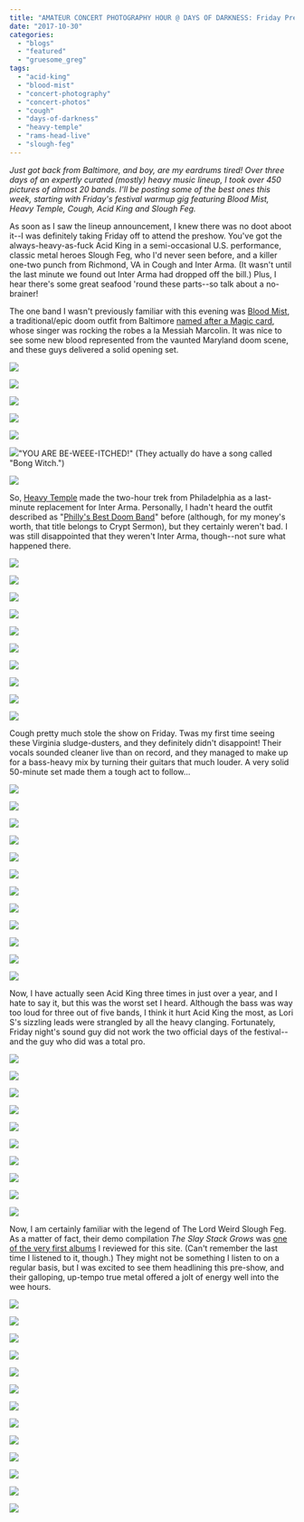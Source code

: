 ```yaml
---
title: "AMATEUR CONCERT PHOTOGRAPHY HOUR @ DAYS OF DARKNESS: Friday Preshow, October 27, 2017"
date: "2017-10-30"
categories: 
  - "blogs"
  - "featured"
  - "gruesome_greg"
tags: 
  - "acid-king"
  - "blood-mist"
  - "concert-photography"
  - "concert-photos"
  - "cough"
  - "days-of-darkness"
  - "heavy-temple"
  - "rams-head-live"
  - "slough-feg"
---
```


_Just got back from Baltimore, and boy, are my eardrums tired! Over three days of an expertly curated (mostly) heavy music lineup, I took over 450 pictures of almost 20 bands. I'll be posting some of the best ones this week, starting with Friday's festival warmup gig featuring Blood Mist, Heavy Temple, Cough, Acid King and Slough Feg._

As soon as I saw the lineup announcement, I knew there was no doot aboot it--I was definitely taking Friday off to attend the preshow. You've got the always-heavy-as-fuck Acid King in a semi-occasional U.S. performance, classic metal heroes Slough Feg, who I'd never seen before, and a killer one-two punch from Richmond, VA in Cough and Inter Arma. (It wasn't until the last minute we found out Inter Arma had dropped off the bill.) Plus, I hear there's some great seafood 'round these parts--so talk about a no-brainer!

The one band I wasn't previously familiar with this evening was [Blood Mist](https://grimoirerecords.bandcamp.com/album/blood-mist), a traditional/epic doom outfit from Baltimore [named after a Magic card](http://gatherer.wizards.com/Pages/Card/Details.aspx?multiverseid=414416), whose singer was rocking the robes a la Messiah Marcolin. It was nice to see some new blood represented from the vaunted Maryland doom scene, and these guys delivered a solid opening set.

[![](https://hellbound.ca/wp-content/uploads/2017/10/Blood_Mist-1-1024x768.jpg)](https://hellbound.ca/wp-content/uploads/2017/10/Blood_Mist-1.jpg)

[![](https://hellbound.ca/wp-content/uploads/2017/10/Blood_Mist-4.jpg)](https://hellbound.ca/wp-content/uploads/2017/10/Blood_Mist-4.jpg)

[![](https://hellbound.ca/wp-content/uploads/2017/10/Blood_Mist-6-1024x768.jpg)](https://hellbound.ca/wp-content/uploads/2017/10/Blood_Mist-6.jpg)

[![](https://hellbound.ca/wp-content/uploads/2017/10/Blood_Mist-9.jpg)](https://hellbound.ca/wp-content/uploads/2017/10/Blood_Mist-9.jpg)

[![](https://hellbound.ca/wp-content/uploads/2017/10/Blood_Mist-12.jpg)](https://hellbound.ca/wp-content/uploads/2017/10/Blood_Mist-12.jpg)

[![](https://hellbound.ca/wp-content/uploads/2017/10/Blood_Mist-13.jpg)](https://hellbound.ca/wp-content/uploads/2017/10/Blood_Mist-13.jpg)"YOU ARE BE-WEEE-ITCHED!" (They actually do have a song called "Bong Witch.")

[![](https://hellbound.ca/wp-content/uploads/2017/10/Blood_Mist-18-1024x768.jpg)](https://hellbound.ca/wp-content/uploads/2017/10/Blood_Mist-18.jpg)

So, [Heavy Temple](https://heavytemple.bandcamp.com/) made the two-hour trek from Philadelphia as a last-minute replacement for Inter Arma. Personally, I hadn't heard the outfit described as "[Philly's Best Doom Band](http://www.metalinjection.net/av/get-heavy-with-phillys-best-doom-band-heavy-temple)" before (although, for my money's worth, that title belongs to Crypt Sermon), but they certainly weren't bad. I was still disappointed that they weren't Inter Arma, though--not sure what happened there.

[![](https://hellbound.ca/wp-content/uploads/2017/10/Heavy_Temple-1-1024x768.jpg)](https://hellbound.ca/wp-content/uploads/2017/10/Heavy_Temple-1.jpg)

[![](https://hellbound.ca/wp-content/uploads/2017/10/Heavy_Temple-5-1024x768.jpg)](https://hellbound.ca/wp-content/uploads/2017/10/Heavy_Temple-5.jpg)

[![](https://hellbound.ca/wp-content/uploads/2017/10/Heavy_Temple-6.jpg)](https://hellbound.ca/wp-content/uploads/2017/10/Heavy_Temple-6.jpg)

[![](https://hellbound.ca/wp-content/uploads/2017/10/Heavy_Temple-8.jpg)](https://hellbound.ca/wp-content/uploads/2017/10/Heavy_Temple-8.jpg)

[![](https://hellbound.ca/wp-content/uploads/2017/10/Heavy_Temple-11.jpg)](https://hellbound.ca/wp-content/uploads/2017/10/Heavy_Temple-11.jpg)

[![](https://hellbound.ca/wp-content/uploads/2017/10/Heavy_Temple-14.jpg)](https://hellbound.ca/wp-content/uploads/2017/10/Heavy_Temple-14.jpg)

[![](https://hellbound.ca/wp-content/uploads/2017/10/Heavy_Temple-16.jpg)](https://hellbound.ca/wp-content/uploads/2017/10/Heavy_Temple-16.jpg)

[![](https://hellbound.ca/wp-content/uploads/2017/10/Heavy_Temple-18.jpg)](https://hellbound.ca/wp-content/uploads/2017/10/Heavy_Temple-18.jpg)

[![](https://hellbound.ca/wp-content/uploads/2017/10/Heavy_Temple-20-1024x768.jpg)](https://hellbound.ca/wp-content/uploads/2017/10/Heavy_Temple-20.jpg)

[![](https://hellbound.ca/wp-content/uploads/2017/10/Heavy_Temple-21-1024x768.jpg)](https://hellbound.ca/wp-content/uploads/2017/10/Heavy_Temple-21.jpg)

Cough pretty much stole the show on Friday. Twas my first time seeing these Virginia sludge-dusters, and they definitely didn't disappoint! Their vocals sounded cleaner live than on record, and they managed to make up for a bass-heavy mix by turning their guitars that much louder. A very solid 50-minute set made them a tough act to follow...

[![](https://hellbound.ca/wp-content/uploads/2017/10/Cough-1.jpg)](https://hellbound.ca/wp-content/uploads/2017/10/Cough-1.jpg)

[![](https://hellbound.ca/wp-content/uploads/2017/10/Cough-5.jpg)](https://hellbound.ca/wp-content/uploads/2017/10/Cough-5.jpg)

[![](https://hellbound.ca/wp-content/uploads/2017/10/Cough-8.jpg)](https://hellbound.ca/wp-content/uploads/2017/10/Cough-8.jpg)

[![](https://hellbound.ca/wp-content/uploads/2017/10/Cough-9-1024x768.jpg)](https://hellbound.ca/wp-content/uploads/2017/10/Cough-9.jpg)

[![](https://hellbound.ca/wp-content/uploads/2017/10/Cough-12.jpg)](https://hellbound.ca/wp-content/uploads/2017/10/Cough-12.jpg)

[![](https://hellbound.ca/wp-content/uploads/2017/10/Cough-13-1024x768.jpg)](https://hellbound.ca/wp-content/uploads/2017/10/Cough-13.jpg)

[![](https://hellbound.ca/wp-content/uploads/2017/10/Cough-15-1024x768.jpg)](https://hellbound.ca/wp-content/uploads/2017/10/Cough-15.jpg)

[![](https://hellbound.ca/wp-content/uploads/2017/10/Cough-16-1024x768.jpg)](https://hellbound.ca/wp-content/uploads/2017/10/Cough-16.jpg)

[![](https://hellbound.ca/wp-content/uploads/2017/10/Cough-18.jpg)](https://hellbound.ca/wp-content/uploads/2017/10/Cough-18.jpg)

[![](https://hellbound.ca/wp-content/uploads/2017/10/Cough-23.jpg)](https://hellbound.ca/wp-content/uploads/2017/10/Cough-23.jpg)

[![](https://hellbound.ca/wp-content/uploads/2017/10/Cough-29-1024x768.jpg)](https://hellbound.ca/wp-content/uploads/2017/10/Cough-29.jpg)

[![](https://hellbound.ca/wp-content/uploads/2017/10/Cough-30.jpg)](https://hellbound.ca/wp-content/uploads/2017/10/Cough-30.jpg)

Now, I have actually seen Acid King three times in just over a year, and I hate to say it, but this was the worst set I heard. Although the bass was way too loud for three out of five bands, I think it hurt Acid King the most, as Lori S's sizzling leads were strangled by all the heavy clanging. Fortunately, Friday night's sound guy did not work the two official days of the festival--and the guy who did was a total pro.

[![](https://hellbound.ca/wp-content/uploads/2017/10/Acid_King-1.jpg)](https://hellbound.ca/wp-content/uploads/2017/10/Acid_King-1.jpg)

[![](https://hellbound.ca/wp-content/uploads/2017/10/Acid_King-2.jpg)](https://hellbound.ca/wp-content/uploads/2017/10/Acid_King-2.jpg)

[![](https://hellbound.ca/wp-content/uploads/2017/10/Acid_King-4-1024x768.jpg)](https://hellbound.ca/wp-content/uploads/2017/10/Acid_King-4.jpg)

[![](https://hellbound.ca/wp-content/uploads/2017/10/Acid_King-6.jpg)](https://hellbound.ca/wp-content/uploads/2017/10/Acid_King-6.jpg)

[![](https://hellbound.ca/wp-content/uploads/2017/10/Acid_King-9.jpg)](https://hellbound.ca/wp-content/uploads/2017/10/Acid_King-9.jpg)

[![](https://hellbound.ca/wp-content/uploads/2017/10/Acid_King-11-1024x768.jpg)](https://hellbound.ca/wp-content/uploads/2017/10/Acid_King-11.jpg)

[![](https://hellbound.ca/wp-content/uploads/2017/10/Acid_King-13.jpg)](https://hellbound.ca/wp-content/uploads/2017/10/Acid_King-13.jpg)

[![](https://hellbound.ca/wp-content/uploads/2017/10/Acid_King-17-1024x768.jpg)](https://hellbound.ca/wp-content/uploads/2017/10/Acid_King-17.jpg)

[![](https://hellbound.ca/wp-content/uploads/2017/10/Acid_King-18-1024x768.jpg)](https://hellbound.ca/wp-content/uploads/2017/10/Acid_King-18.jpg)

[![](https://hellbound.ca/wp-content/uploads/2017/10/Acid_King-21-1024x768.jpg)](https://hellbound.ca/wp-content/uploads/2017/10/Acid_King-21.jpg)

Now, I am certainly familiar with the legend of The Lord Weird Slough Feg. As a matter of fact, their demo compilation _The Slay Stack Grows_ was [one of the very first albums](https://hellbound.ca/2009/06/the-lord-weird-slough-feg-the-slay-stack-grows/) I reviewed for this site. (Can't remember the last time I listened to it, though.) They might not be something I listen to on a regular basis, but I was excited to see them headlining this pre-show, and their galloping, up-tempo true metal offered a jolt of energy well into the wee hours.

[![](https://hellbound.ca/wp-content/uploads/2017/10/Slough_Feg-2-1024x768.jpg)](https://hellbound.ca/wp-content/uploads/2017/10/Slough_Feg-2.jpg)

[![](https://hellbound.ca/wp-content/uploads/2017/10/Slough_Feg-4.jpg)](https://hellbound.ca/wp-content/uploads/2017/10/Slough_Feg-4.jpg)

[![](https://hellbound.ca/wp-content/uploads/2017/10/Slough_Feg-7.jpg)](https://hellbound.ca/wp-content/uploads/2017/10/Slough_Feg-7.jpg)

[![](https://hellbound.ca/wp-content/uploads/2017/10/Slough_Feg-9.jpg)](https://hellbound.ca/wp-content/uploads/2017/10/Slough_Feg-9.jpg)

[![](https://hellbound.ca/wp-content/uploads/2017/10/Slough_Feg-11.jpg)](https://hellbound.ca/wp-content/uploads/2017/10/Slough_Feg-11.jpg)

[![](https://hellbound.ca/wp-content/uploads/2017/10/Slough_Feg-13.jpg)](https://hellbound.ca/wp-content/uploads/2017/10/Slough_Feg-13.jpg)

[![](https://hellbound.ca/wp-content/uploads/2017/10/Slough_Feg-15.jpg)](https://hellbound.ca/wp-content/uploads/2017/10/Slough_Feg-15.jpg)

[![](https://hellbound.ca/wp-content/uploads/2017/10/Slough_Feg-18.jpg)](https://hellbound.ca/wp-content/uploads/2017/10/Slough_Feg-18.jpg)

[![](https://hellbound.ca/wp-content/uploads/2017/10/Slough_Feg-25-1024x768.jpg)](https://hellbound.ca/wp-content/uploads/2017/10/Slough_Feg-25.jpg)

[![](https://hellbound.ca/wp-content/uploads/2017/10/Slough_Feg-28.jpg)](https://hellbound.ca/wp-content/uploads/2017/10/Slough_Feg-28.jpg)

[![](https://hellbound.ca/wp-content/uploads/2017/10/Slough_Feg-33-1024x768.jpg)](https://hellbound.ca/wp-content/uploads/2017/10/Slough_Feg-33.jpg)

[![](https://hellbound.ca/wp-content/uploads/2017/10/Slough_Feg-34.jpg)](https://hellbound.ca/wp-content/uploads/2017/10/Slough_Feg-34.jpg)

[![](https://hellbound.ca/wp-content/uploads/2017/10/Slough_Feg-35-1024x768.jpg)](https://hellbound.ca/wp-content/uploads/2017/10/Slough_Feg-35.jpg)
